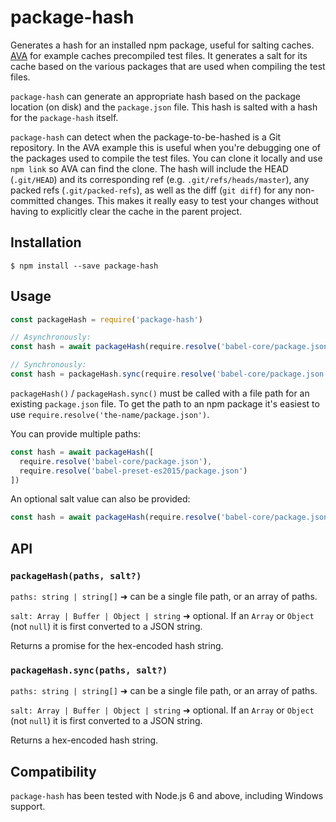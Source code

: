 # package-hash

Generates a hash for an installed npm package, useful for salting caches.
[AVA](https://github.com/sindresorhus/ava) for example caches precompiled test
files. It generates a salt for its cache based on the various packages that are
used when compiling the test files.

`package-hash` can generate an appropriate hash based on the package location
(on disk) and the `package.json` file. This hash is salted with a hash
for the `package-hash` itself.

`package-hash` can detect when the package-to-be-hashed is a Git repository. In
the AVA example this is useful when you're debugging one of the packages used to
compile the test files. You can clone it locally and use `npm link` so AVA can
find the clone. The hash will include the HEAD (`.git/HEAD`) and its
corresponding ref (e.g. `.git/refs/heads/master`), any packed refs
(`.git/packed-refs`), as well as the diff (`git diff`) for any non-committed
changes. This makes it really easy to test your changes without having to
explicitly clear the cache in the parent project.

## Installation

```console
$ npm install --save package-hash
```

## Usage

```js
const packageHash = require('package-hash')

// Asynchronously:
const hash = await packageHash(require.resolve('babel-core/package.json'))

// Synchronously:
const hash = packageHash.sync(require.resolve('babel-core/package.json'))
```

`packageHash()` / `packageHash.sync()` must be called with a file path for an
existing `package.json` file. To get the path to an npm package it's easiest to
use `require.resolve('the-name/package.json')`.

You can provide multiple paths:

```js
const hash = await packageHash([
  require.resolve('babel-core/package.json'),
  require.resolve('babel-preset-es2015/package.json')
])
```

An optional salt value can also be provided:

```js
const hash = await packageHash(require.resolve('babel-core/package.json'), 'salt value')
```

## API

### `packageHash(paths, salt?)`

`paths: string | string[]` ➜ can be a single file path, or an array of paths.

`salt: Array | Buffer | Object | string` ➜ optional. If an `Array` or `Object` (not `null`) it is first converted to a JSON string.

Returns a promise for the hex-encoded hash string.

### `packageHash.sync(paths, salt?)`

`paths: string | string[]` ➜ can be a single file path, or an array of paths.

`salt: Array | Buffer | Object | string` ➜ optional. If an `Array` or `Object` (not `null`) it is first converted to a JSON string.

Returns a hex-encoded hash string.

## Compatibility

`package-hash` has been tested with Node.js 6 and above, including Windows
support.
